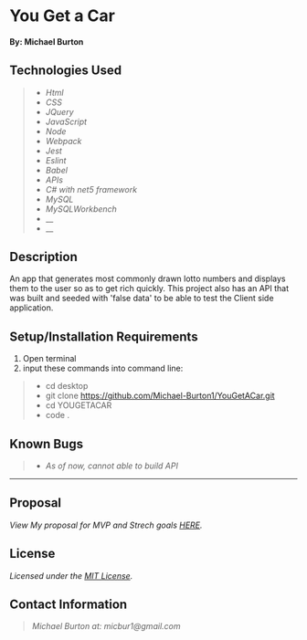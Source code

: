 # You Get a Car

#### By: Michael Burton

## Technologies Used

>* _Html_
>* _CSS_
>* _JQuery_
>* _JavaScript_
>* _Node_
>* _Webpack_
>* _Jest_
>* _Eslint_
>* _Babel_
>* _APIs_
>* _C# with net5 framework_
>* _MySQL_
>* _MySQLWorkbench_
>* __
>* __



## Description

An app that generates most commonly drawn lotto numbers and displays them to the user so as to get rich quickly.
This project also has an API that was built and seeded with 'false data' to be able to test the Client side application.

## Setup/Installation Requirements

1. Open terminal 
2. input these commands into command line:

>* cd desktop
>* git clone https://github.com/Michael-Burton1/YouGetACar.git
>* cd YOUGETACAR
>* code .

## Known Bugs

>* _As of now, cannot able to build API_
---
## Proposal
_View My proposal for MVP and Strech goals [HERE](PROPOSAL)._
## License
_Licensed under the [MIT License](LICENSE)._

## Contact Information
>_Michael Burton at: micbur1@gmail.com_
